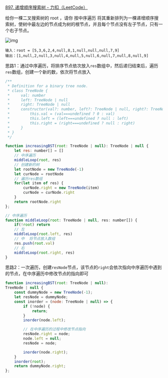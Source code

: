 [897. 递增顺序搜索树 - 力扣（LeetCode）](https://leetcode.cn/problems/increasing-order-search-tree/)

给你一棵二叉搜索树的 root ，请你 按中序遍历 将其重新排列为一棵递增顺序搜索树，使树中最左边的节点成为树的根节点，并且每个节点没有左子节点，只有一个右子节点。

![img](https://assets.leetcode.com/uploads/2020/11/17/ex1.jpg)

```
输入：root = [5,3,6,2,4,null,8,1,null,null,null,7,9]
输出：[1,null,2,null,3,null,4,null,5,null,6,null,7,null,8,null,9]
```

思路1：通过中序遍历，将排序节点依次放入`res`数组中，然后递归结束后，遍历`res`数组，创建一个新的数，依次将节点放入

```js
/**
 * Definition for a binary tree node.
 * class TreeNode {
 *     val: number
 *     left: TreeNode | null
 *     right: TreeNode | null
 *     constructor(val?: number, left?: TreeNode | null, right?: TreeNode | null) {
 *         this.val = (val===undefined ? 0 : val)
 *         this.left = (left===undefined ? null : left)
 *         this.right = (right===undefined ? null : right)
 *     }
 * }
 */

function increasingBST(root: TreeNode | null): TreeNode | null {
    let res: number[] = []
    // 中序遍历
    middleLoop(root, res)
    // 创建新的树
    let rootNode = new TreeNode(-1)
    let curNode = rootNode
    // 遍历res数组
    for(let item of res) {
        curNode.right = new TreeNode(item)
        curNode = curNode.right
    }
    return rootNode.right
};

// 中序遍历
function middleLoop(root: TreeNode | null, res: number[]) {
    if(!root) return
  	// 左
    middleLoop(root.left, res)
  	// 中  将节点放入数组
    res.push(root.val)
  	// 右
    middleLoop(root.right, res)
}
```

思路2：一次遍历，创建`resNode`节点，该节点的`right`会依次指向中序遍历中遇到的节点，在中序遍历中修改节点的指向即可

```js
function increasingBST(root: TreeNode | null): 
TreeNode | null {
    const dummyNode = new TreeNode(-1);
    let resNode = dummyNode;
    const inorder = (node: TreeNode | null) => {
        if (!node) {
            return;
        }
        inorder(node.left);

        // 在中序遍历的过程中修改节点指向
        resNode.right = node;
        node.left = null;
        resNode = node;

        inorder(node.right);
    }
    inorder(root);
    return dummyNode.right;
};
```

